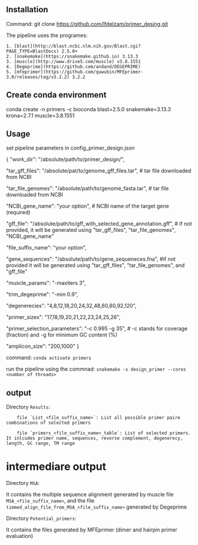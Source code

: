 ## Installation ##
Command: git clone https://github.com/lfdelzam/primer_desing.git

The pipeline uses the programes:

	1. [blast](http://blast.ncbi.nlm.nih.gov/Blast.cgi?PAGE_TYPE=BlastDocs) 2.5.0+
	2. [snakemake](https://snakemake.github.io) 3.13.3
	3. [muscle](http://www.drive5.com/muscle) v3.8.1551
	4. [Degeprime](https://github.com/andand/DEGEPRIME)
	5. [mfeprimer](https://github.com/quwubin/MFEprimer-3.0/releases/tag/v3.2.2) 3.2.2
	
## Create conda environment ##

conda create -n primers -c bioconda blast=2.5.0 snakemake=3.13.3 krona=2.7.1 muscle=3.8.1551

## Usage ##

set pipeline parameters in config_primer_design.json

{
  "work_dir": "/absolute/path/to/primer_design/",
  
  "tar_gff_files": "/absolute/pat/to/genome_gff_files.tar",  # tar file downloaded from NCBI
  
  "tar_file_genomes": "/absolute/path/to/genome_fasta.tar",  # tar file downloaded from NCBI
  
  "NCBI_gene_name": "your option", # NCBI name of the target gene (required) 
  
  "gff_file": "/absolute/path/to/gff_with_selected_gene_annotation.gff", # if not provided, it will be generated using "tar_gff_files", "tar_file_genomes", "NCBI_gene_name"
  
  "file_suffix_name": "your option",
  
  "gene_sequences": "/absolute/path/to/gene_sequeneces.fna", #if not provided it will be generated using "tar_gff_files", "tar_file_genomes", and "gff_file" 
  
  "muscle_params": "-maxiters 3",
  
  "trim_degeprime": "-min 0.9",
  
  "degenerecies": "4,8,12,18,20,24,32,48,60,80,92,120",
  
  "primer_sizes": "17,18,19,20,21,22,23,24,25,26",
  
  "primer_selection_parameters": "-c 0.995 -g 35", # -c stands for coverage (fraction) and -g for minimum GC content (%)
  
   "amplicon_size": "200,1000"
}

command: 
`conda activate primers`

run the pipeline using the commnad: 
`snakemake -s design_primer --cores <number of threads>`

## output ##

Directory `Results`: 

		file `List_<file_suffix_name>`: List all possible primer paire combinations of selected primers
		
		file `primers_<file_suffix_name>_table`: List of selected primers. It inlcudes primer name, sequences, reverse complement, degenerecy, length, GC range, TM range


# intermediare output #

Directory `MSA`: 

It contains the multiple sequence alignment generated by muscle file `MSA_<file_suffix_name>`, and the file `timmed_align_file_from_MSA_<file_suffix_name>` generated by Degeprime

Directory `Potential_primers`: 

It contains the files generated by MFEprimer (dimer and hairpin primer evaluation)

